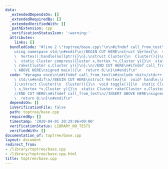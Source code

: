 ```yaml
---
data:
  _extendedDependsOn: []
  _extendedRequiredBy: []
  _extendedVerifiedWith: []
  _pathExtension: cpp
  _verificationStatusIcon: ':warning:'
  attributes:
    links: []
  bundledCode: "#line 2 \"toptree/base.cpp\"\n\n#ifndef call_from_test\n#include <bits/stdc++.h>\n\
    using namespace std;\n#endif\n//BEGIN CUT HERE\nstruct Vertex{\n  void* handle;\n\
    \  Vertex():handle(nullptr){}\n};\nstruct Cluster{\n  Cluster(){}\n  void toggle(){}\n\
    \  static Cluster compress(Cluster x,Vertex *v,Cluster y){}\n  static Cluster\
    \ rake(Cluster x,Cluster y){}\n};\n//END CUT HERE\n#ifndef call_from_test\n//INSERT\
    \ ABOVE HERE\nsigned main(){\n  return 0;\n}\n#endif\n"
  code: "#pragma once\n\n#ifndef call_from_test\n#include <bits/stdc++.h>\nusing namespace\
    \ std;\n#endif\n//BEGIN CUT HERE\nstruct Vertex{\n  void* handle;\n  Vertex():handle(nullptr){}\n\
    };\nstruct Cluster{\n  Cluster(){}\n  void toggle(){}\n  static Cluster compress(Cluster\
    \ x,Vertex *v,Cluster y){}\n  static Cluster rake(Cluster x,Cluster y){}\n};\n\
    //END CUT HERE\n#ifndef call_from_test\n//INSERT ABOVE HERE\nsigned main(){\n\
    \  return 0;\n}\n#endif\n"
  dependsOn: []
  isVerificationFile: false
  path: toptree/base.cpp
  requiredBy: []
  timestamp: '2020-04-01 20:29:06+09:00'
  verificationStatus: LIBRARY_NO_TESTS
  verifiedWith: []
documentation_of: toptree/base.cpp
layout: document
redirect_from:
- /library/toptree/base.cpp
- /library/toptree/base.cpp.html
title: toptree/base.cpp
---
```

